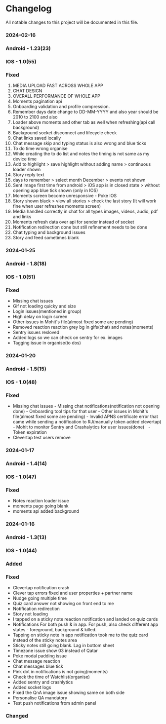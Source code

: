 # Changelog

All notable changes to this project will be documented in this file.

### 2024-02-16

### Android - 1.23(23)

### IOS - 1.0(55)

### Fixed

1. MEDIA UPLOAD FAST ACROSS WHOLE APP
2. CHAT DESIGN
3. OVERALL PERFORMANCE OF WHOLE APP
4. Moments pagination api
5. Onboarding validation and profile compression.
6. Remember days date change to DD-MM-YYYY and also year should be 2010 to 2100 and also
7. Loader above moments and other tab as well when refreshing(api call background)
8. Background socket disconnect and lifecycle check
9. Chat links saved locally
10. Chat message skip and typing status is also wrong and blue ticks
11. To do time wrong organise
12. While creating the to do list and notes the timing is not same as my device time
13. Add to highlight > save highlight without adding name > continuous loader shown
14. Story reply text
15. days to remember > select month December > events not shown
16. Sent image first time from android > iOS app is in closed state > without opening app blue tick shown (only in IOS)
17. Moments screen become unresponsive - Poke IOS
18. Story shown black > view all stories > check the last story (It will work fine when user refreshes moments screen)
19. Media handled correctly in chat for all types images, videos, audio, pdf and links
20. Moments refresh data over api for sender instead of socket
21. Notification redirection done but still refinement needs to be done
22. Chat typing and background issues
23. Story and feed sometimes blank

### 2024-01-25

### Android - 1.8(18)

### IOS - 1.0(51)

### Fixed

- ⁠Missing chat issues
- Gif not loading quicky and size
- Login issues(mentioned in group)
- High delay on login screen
- Other issues in Mohit's file(almost fixed some are pending)
- Removed reaction reaction grey bg in gifs(chat) and notes(moments)
- Sentry issues resloved
- Added logs so we can check on sentry for ex. images
- Tagging issue in organise(to dos)

### 2024-01-20

### Android - 1.5(15)

### IOS - 1.0(48)

### Fixed

- ⁠Missing chat issues
  -⁠ ⁠Missing chat notifications(notification not opening done)
  -⁠ ⁠Onboarding tool tips for that user
  -⁠ ⁠Other issues in Mohit's file(almost fixed some are pending)
  -⁠ ⁠Invalid APNS certificate error that came while sending a notification to RJ(manually token added clevertap)
  -⁠ ⁠Mohit to monitor Sentry and Crashalytics for user issues(done) 
  -⁠ ⁠Token expiration
- Clevertap test users remove

### 2024-01-17

### Android - 1.4(14)

### IOS - 1.0(47)

### Fixed

- Notes reaction loader issue
- moments page going blank
- moments api added background

### 2024-01-16

### Android - 1.3(13)

### IOS - 1.0(44)

### Added

### Fixed

- Clevertap notification crash
- Clever tap errors fixed and user properties + partner name
- ⁠Nudge going multiple time
- Quiz card answer not showing on front end to me
- Notification redirection
- Story not loading
- ⁠I tapped on a sticky note reaction notification and landed on quiz cards
- ⁠Notifications For both push & in app. For push, also check different app states - foreground, background & killed.
- Tapping on sticky note in app notification took me to the quiz card instead of the sticky notes area
- Sticky notes still going blank. Lag in bottom sheet
- Timezone issue show 03 instead of Qatar
- ⁠Poke modal padding issue
- ⁠Chat message reaction
- ⁠Chat messages blue tick
- ⁠Pink dot in notifications is not going(moments)
- ⁠Check the time of Watchlist(organise)
- Added sentry and crashlytics
- Added socket logs
- Fixed the QnA image issue showing same on both side
- Personalise QA mandatory
- Test push notifications from admin panel

### Changed
